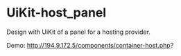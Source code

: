# UiKit-host_panel
Design with UiKit of a panel for a hosting provider.

Demo: http://194.9.172.5/components/container-host.php?

